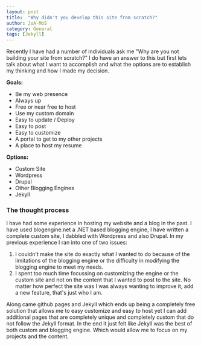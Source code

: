 ```yaml
---
layout: post
title:  "Why didn't you develop this site from scratch?"
author: JoA-MoS
category: General
tags: [Jekyll]
---
```


Recently I have had a number of individuals ask me "Why are you not building your site from scratch?" I do have an answer to this but first lets talk about what I want to accomplish and what the options are to establish my thinking and how I made my decision.

**Goals:**

* Be my web presence
* Always up
* Free or near free to host
* Use my custom domain
* Easy to update / Deploy
* Easy to post
* Easy to customize
* A portal to get to my other projects
* A place to host my resume

**Options:**

* Custom Site
* Wordpress
* Drupal
* Other Blogging Engines
* Jekyll

### The thought process

I have had some experience in hosting my website and a blog in the past. I have used blogengine.net a .NET based blogging engine, I have written a complete custom site, I dabbled with Wordpress and also Drupal. In my previous experience I ran into one of two issues:

1. I couldn't make the site do exactly what I wanted to do because of the limitations of the blogging engine or the difficulty in modifying the blogging engine to meet my needs.
2. I spent too much time focussing on customizing the engine or the custom site and not on the content that I wanted to post to the site. No matter how perfect the site was I was always wanting to improve it, add a new feature, that's just who I am.

Along came github pages and Jekyll which ends up being a completely free solution that allows me to easy customize and easy to host yet I can add additional pages that are completely unique and completely custom that do not follow the Jekyll format. In the end it just felt like Jekyll was the best of both custom and blogging engine. Which would allow me to focus on my projects and the content.

